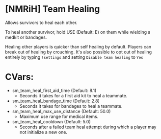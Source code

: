 # [NMRiH] Team Healing

Allows survivors to heal each other.

To heal another survivor, hold USE (Default: E) on them while wielding a medkit or bandages.

Healing other players is quicker than self healing by default. Players can break out of healing by crouching.
It's also possible to opt out of healing entirely by typing `!settings` and setting `Disable team healing` to `Yes`

# CVars:

- sm_team_heal_first_aid_time (Default: 8.1)
  - Seconds it takes for a first aid kit to heal a teammate.
- sm_team_heal_bandage_time (Default: 2.8)
  - Seconds it takes for bandages to heal a teammate.
- sm_team_heal_max_use_distance (Default: 50.0)
  - Maximum use range for medical items.
- sm_team_heal_cooldown (Default: 5.0)
  - Seconds after a failed team heal attempt during which a player may not initialize a new one.
